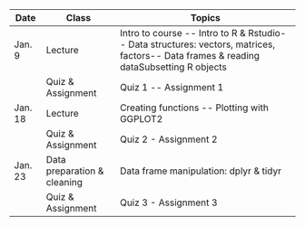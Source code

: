 | **Date** | **Class**                      |   **Topics**                     |
|----------|--------------------------------|----------------------------------|
| Jan. 9   | Lecture                        | Intro to course -- Intro to R & Rstudio-- Data structures: vectors, matrices, factors-- Data frames & reading dataSubsetting R objects |
|          | Quiz & Assignment              |  Quiz 1 -- Assignment 1 |
| Jan. 18  | Lecture                        | Creating functions -- Plotting with GGPLOT2     |
|          | Quiz & Assignment               | Quiz 2 - Assignment 2 |
| Jan. 23  | Data preparation & cleaning     | Data frame manipulation: dplyr & tidyr   |
|          | Quiz & Assignment               | Quiz 3 - Assignment 3 |
